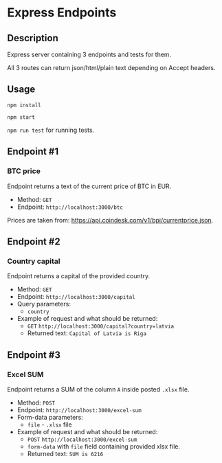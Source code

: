 # Express Endpoints

## Description

Express server containing 3 endpoints and tests for them.

All 3 routes can return json/html/plain text depending on Accept headers.

## Usage

`npm install`

`npm start`

`npm run test` for running tests.

## Endpoint #1
### BTC price

Endpoint returns a text of the current price of BTC in EUR.

* Method: `GET`
* Endpoint: `http://localhost:3000/btc`

Prices are taken from: https://api.coindesk.com/v1/bpi/currentprice.json.

## Endpoint #2
### Country capital

Endpoint returns a capital of the provided country.

* Method: `GET`
* Endpoint: `http://localhost:3000/capital`
* Query parameters: 
    * `country`
* Example of request and what should be returned: 
    * `GET` `http://localhost:3000/capital?country=latvia` 
    * Returned text: `Capital of Latvia is Riga` 

## Endpoint #3
### Excel SUM

Endpoint returns a SUM of the column `A` inside posted `.xlsx` file.

* Method: `POST`
* Endpoint: `http://localhost:3000/excel-sum`
* Form-data parameters: 
    * `file` - `.xlsx` file 
* Example of request and what should be returned: 
    * `POST` `http://localhost:3000/excel-sum`
    * `form-data` with `file` field containing provided xlsx file.
    * Returned text: `SUM is 6216` 
